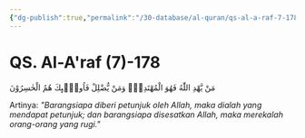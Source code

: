 ```yaml
---
{"dg-publish":true,"permalink":"/30-database/al-quran/qs-al-a-raf-7-178/"}
---
```



# QS. Al-A'raf (7)-178
مَنْ يَّهْدِ اللّٰهُ فَهُوَ الْمُهْتَدِيْۚ وَمَنْ يُّضْلِلْ فَاُولٰۤىِٕكَ هُمُ الْخٰسِرُوْنَ

Artinya: *"Barangsiapa diberi petunjuk oleh Allah, maka dialah yang mendapat petunjuk; dan barangsiapa disesatkan Allah, maka merekalah orang-orang yang rugi."*
